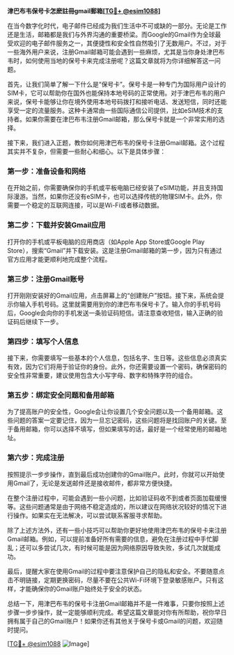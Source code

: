 **津巴布韦保号卡怎麽註冊gmail郵箱[[TG💪+ @esim1088](https://t.me/s/esim1088)]**

在当今数字化时代，电子邮件已经成为我们生活中不可或缺的一部分。无论是工作还是生活，邮箱都是我们与外界沟通的重要桥梁。而Google的Gmail作为全球最受欢迎的电子邮件服务之一，其便捷性和安全性自然吸引了无数用户。不过，对于一些海外用户来说，注册Gmail邮箱可能会遇到一些麻烦，尤其是当你身处津巴布韦时，如何使用当地的保号卡来完成注册呢？这篇文章就将为你详细解答这一问题。

首先，让我们简单了解一下什么是“保号卡”。保号卡是一种专门为国际用户设计的SIM卡，它可以帮助你在国外也能保持本地号码的正常使用。对于津巴布韦的用户来说，保号卡能够让你在境外使用本地号码拨打和接听电话、发送短信，同时还能享受一定的流量服务。这种卡通常由一些国际通信公司提供，比如eSIM技术的支持者。如果你需要在津巴布韦注册Gmail邮箱，那么保号卡就是一个非常实用的选择。

接下来，我们进入正题，教你如何用津巴布韦的保号卡注册Gmail邮箱。这个过程其实并不复杂，但需要一些耐心和细心。以下是具体步骤：

### 第一步：准备设备和网络

在开始之前，你需要确保你的手机或平板电脑已经安装了eSIM功能，并且支持国际漫游。当然，如果你还没有eSIM卡，也可以选择传统的物理SIM卡。此外，你需要一个稳定的互联网连接，可以是Wi-Fi或者移动数据。

### 第二步：下载并安装Gmail应用

打开你的手机或平板电脑的应用商店（如Apple App Store或Google Play Store），搜索“Gmail”并下载安装。这是注册Gmail邮箱的第一步，因为只有通过官方应用才能更顺利地完成整个流程。

### 第三步：注册Gmail账号

打开刚刚安装好的Gmail应用，点击屏幕上的“创建账户”按钮。接下来，系统会提示你输入手机号码。这里就需要用到你的津巴布韦保号卡了。输入你的手机号码后，Google会向你的手机发送一条验证码短信。请注意查收短信，输入正确的验证码后继续下一步。

### 第四步：填写个人信息

接下来，你需要填写一些基本的个人信息，包括名字、生日等。这些信息必须真实有效，因为它们将用于验证你的身份。此外，你还需要设置一个密码，确保密码的安全性非常重要，建议使用包含大小写字母、数字和特殊字符的组合。

### 第五步：绑定安全问题和备用邮箱

为了提高账户的安全性，Google会让你设置几个安全问题以及一个备用邮箱。这些问题的答案一定要记住，因为一旦忘记密码，这些问题将是找回账户的关键。至于备用邮箱，你可以选择不填写，但如果填写的话，最好是一个经常使用的邮箱地址。

### 第六步：完成注册

按照提示一步步操作，直到最后成功创建你的Gmail账户。此时，你就可以开始使用Gmail了，无论是发送邮件还是接收邮件，都非常方便快捷。

在整个注册过程中，可能会遇到一些小问题，比如验证码收不到或者页面加载缓慢等。这些问题通常是由于网络不稳定造成的，所以建议在网络状况较好的情况下进行操作。如果实在无法解决，可以尝试联系客服寻求帮助。

除了上述方法外，还有一些小技巧可以帮助你更好地使用津巴布韦的保号卡来注册Gmail邮箱。例如，可以提前准备好所有需要的信息，避免在注册过程中手忙脚乱；还可以多尝试几次，有时候可能是因为网络原因导致失败，多试几次就能成功。

最后，提醒大家在使用Gmail的过程中要注意保护自己的隐私和安全。不要随意点击不明链接，定期更换密码，尽量不要在公共Wi-Fi环境下登录敏感账户。只有这样，才能确保你的Gmail账户始终处于安全的状态。

总结一下，用津巴布韦的保号卡注册Gmail邮箱并不是一件难事，只要你按照上述步骤一步步操作，就一定能够顺利完成。希望这篇文章能对你有所帮助，祝你早日拥有属于自己的Gmail账户！如果你还有其他关于保号卡或Gmail的问题，欢迎随时提问。

[[TG💪+ @esim1088](https://t.me/s/esim1088) ![Image](https://i.postimg.cc/4NQfJmqS/Snipaste-2025-05-13-00-14-12.png)]